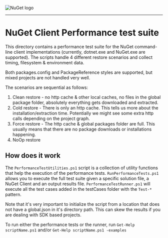 ![NuGet logo](https://raw.githubusercontent.com/NuGet/Home/dev/resources/nuget.png)

-----

# NuGet Client Performance test suite

This directory contains a performance test suite for the NuGet command-line client implementations (currently, dotnet.exe and NuGet.exe are supported).
The scripts handle 4 different restore scenarios and collect timing, filesystem & environment data.

Both packages.config and PackageReference styles are supported, but mixed projects are not handled very well.

The scenarios are sequential as follows:

1. Clean restore - no http cache & other local caches, no files in the global package folder, absolutely everything gets downloaded and extracted.
1. Cold restore - There is only an http cache. This tells us more about the installation/extraction time. Potentially we might see some extra http calls depending on the project graph.
1. Force restore - The http cache & global packages folder are full. This usually means that there are no package downloads or installations happening.
1. NoOp restore

## How does it work

The `PerformanceTestUtilities.ps1` script is a collection of utility functions that help the execution of the performance tests.
`RunPerformanceTests.ps1` allows you to execute the full test suite given a specific solution file, a NuGet Client and an output results file.
`PerformanceTestRunner.ps1` will execute all the test cases added in the testCases folder with the `Test-*` pattern.

Note that it's very important to initialize the script from a location that does not have a global.json in it's directory path. This can skew the results if you are dealing with SDK based projects.

To run either the performance tests or the runner, run `Get-Help scriptName.ps1` and/or `Get-Help scriptName.ps1 -examples`
